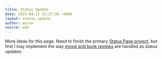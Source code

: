 ```yaml
---
title: Status Update
date: 2025-04-12 22:27:56 -0400
layout: status_update
author: aaron
source: web
---
```

More ideas for this page. Need to finish the primary [Status Page project](https://github.com/users/aaronaiken/projects/2/views/1), but first I may implement the way [movie and book reviews](https://github.com/users/aaronaiken/projects/3/views/1) are handled as status updates.
